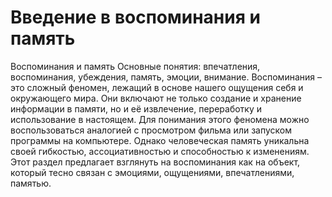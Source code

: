 # Введение в воспоминания и память

Воспоминания и память 
Основные понятия: впечатления, воспоминания, убеждения, память, эмоции, внимание. 
Воспоминания – это сложный феномен, лежащий в основе нашего ощущения себя и окружающего мира. Они включают не только создание и хранение информации в памяти, но и её извлечение, переработку и использование в настоящем. Для понимания этого феномена можно воспользоваться аналогией с просмотром фильма или запуском программы на компьютере. Однако человеческая память уникальна своей гибкостью, ассоциативностью и способностью к изменениям. Этот раздел предлагает взглянуть на воспоминания как на объект, который тесно связан с эмоциями, ощущениями, впечатлениями, памятью.
